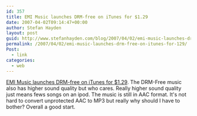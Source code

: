 ```yaml
---
id: 357
title: EMI Music launches DRM-free on iTunes for $1.29
date: 2007-04-02T09:14:47+00:00
author: Stefan Hayden
layout: post
guid: http://www.stefanhayden.com/blog/2007/04/02/emi-music-launches-drm-free-on-itunes-for-129/
permalink: /2007/04/02/emi-music-launches-drm-free-on-itunes-for-129/
Post:
  - link
categories:
  - web
---
```

<p><a href="http://www.emigroup.com/Press/2007/press18.htm">EMI Music launches DRM-free on iTunes for $1.29</a>. The DRM-Free music also has higher sound quality but who cares. Really higher sound quality just means fews songs on an ipod. The music is still in AAC format. It's not hard to convert unprotected AAC to MP3 but really why should I have to bother? Overall a good start.
</p>
